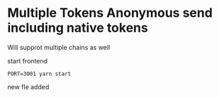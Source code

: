 ﻿# Multiple Tokens Anonymous send including native tokens
Will supprot multiple chains as well

start frontend
```
PORT=3001 yarn start
```
new fle added
